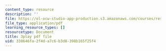 ```yaml
---
content_type: resource
description: ''
file: https://ol-ocw-studio-app-production.s3.amazonaws.com/courses/res-9-003-brains-minds-and-machines-summer-course-summer-2015/338646fa2f4da7c6b3d8398b165f25f4_NRygklHAoEw.pdf
file_type: application/pdf
learning_resource_types: []
resourcetype: Document
title: 3play pdf file
uid: 338646fa-2f4d-a7c6-b3d8-398b165f25f4
---
```

